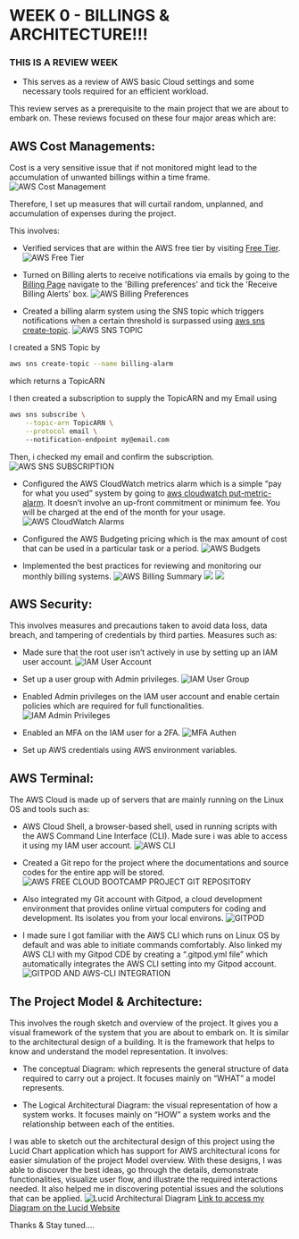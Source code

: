 # WEEK 0 - BILLINGS & ARCHITECTURE!!!
### THIS IS A REVIEW WEEK

- This serves as a review of AWS basic Cloud settings and some necessary tools required for an efficient workload.

This review serves as a prerequisite to the main project that we are about to embark on. These reviews focused on these four major areas which are:

## AWS Cost Managements: 

Cost is a very sensitive issue that if not monitored might lead to the accumulation of unwanted billings within a time frame.
![AWS Cost Management](../_docs/images/AWS-Cost.JPG)

Therefore, I set up measures that will curtail random, unplanned, and accumulation of expenses during the project. 

This involves:

- Verified services that are within the AWS free tier by visiting [Free Tier](https://aws.amazon.com/free/).
![AWS Free Tier](../_docs/images/AWS-Free-Tier.JPG)

- Turned on Billing alerts to receive notifications via emails by going to the [Billing Page](https://console.aws.amazon.com/billing/) navigate to the 'Billing preferences' and tick the 'Receive Billing Alerts' box.
![AWS Billing Preferences](../_docs/images/AWS-Billing-Pref.JPG)

- Created a billing alarm system using the SNS topic which triggers notifications when a certain threshold is surpassed using [aws sns create-topic](https://docs.aws.amazon.com/cli/latest/reference/sns/create-topic.html).
![AWS SNS TOPIC](../_docs/images/AWS-SNS-TOPIC.JPG)

I created a SNS Topic by
```sh
aws sns create-topic --name billing-alarm
```
which returns a TopicARN

I then created a subscription to supply the TopicARN and my Email using
```sh
aws sns subscribe \
    --topic-arn TopicARN \
    --protocol email \    
    --notification-endpoint my@email.com    
```

Then, i checked my email and confirm the subscription.
![AWS SNS SUBSCRIPTION](../_docs/images/AWS-SNS-SUB.JPG)

- Configured the AWS CloudWatch metrics alarm which is a simple “pay for what you used” system by going to [aws cloudwatch put-metric-alarm](https://docs.aws.amazon.com/cli/latest/reference/cloudwatch/put-metric-alarm.html). It doesn’t involve an up-front commitment or minimum fee. You will be charged at the end of the month for your usage.
![AWS CloudWatch Alarms](../_docs/images/AWS-CloudWatch-Alarms.JPG)

- Configured the AWS Budgeting pricing which is the max amount of cost that can be used in a particular task or a period.
![AWS Budgets](../_docs/images/AWS-Budgets.JPG)

- Implemented the best practices for reviewing and monitoring our monthly billing systems. 
![AWS Billing Summary](../_docs/images/AWS-Billing_Dashboard.JPG)
![](../_docs/images/AWS-Bills-Summary.JPG)
![](../_docs/images/AWS-Bills.JPG)


## AWS Security:

This involves measures and precautions taken to avoid data loss, data breach, and tampering of credentials by third parties. Measures such as:
- Made sure that the root user isn’t actively in use by setting up an IAM user account.
![IAM User Account](../_docs/images/IAM_user.JPG)

- Set up a user group with Admin privileges.
![IAM User Group](../_docs/images/AWS-User-Group.JPG)

- Enabled Admin privileges on the IAM user account and enable certain policies which are required for full functionalities.
![IAM Admin Privileges](../_docs/images/AWS-User.JPG)

- Enabled an MFA on the IAM user for a 2FA.
![MFA Authen](../_docs/images/IAM_user.JPG)

- Set up AWS credentials using AWS environment variables.


## AWS Terminal: 
The AWS Cloud is made up of servers that are mainly running on the Linux OS and tools such as:
- AWS Cloud Shell, a browser-based shell, used in running scripts with the AWS Command Line Interface (CLI).
Made sure i was able to access it using my IAM user account.
![AWS CLI](../_docs/images/AWS-CLI.JPG)

- Created a Git repo for the project where the documentations and source codes for the entire app will be stored. 
![AWS FREE CLOUD BOOTCAMP PROJECT GIT REPOSITORY](../_docs/images/Git-repo.JPG)

- Also integrated my Git account with Gitpod, a cloud development environment that provides online virtual computers for coding and development. Its isolates you from your local environs.
![GITPOD](../_docs/images/Gitpod.JPG)

- I made sure I got familiar with the AWS CLI which runs on Linux OS by default and was able to initiate commands comfortably. Also linked my AWS CLI with my Gitpod CDE by creating a “.gitpod.yml file” which automatically integrates the AWS CLI setting into my Gitpod account.
![GITPOD AND AWS-CLI INTEGRATION](../_docs/images/Gitpod-AWS.JPG)

## The Project Model & Architecture:
 This involves the rough sketch and overview of the project. It gives you a visual framework of the system that you are about to embark on. It is similar to the architectural design of a building. It is the framework that helps to know and understand the model representation. It involves:
- The conceptual Diagram: which represents the general structure of data required to carry out a project. It focuses mainly on “WHAT” a model represents.

- The Logical Architectural Diagram: the visual representation of how a system works. It focuses mainly on “HOW” a system works and the relationship between each of the entities.

I was able to sketch out the architectural design of this project using the Lucid Chart application which has support for AWS architectural icons for easier simulation of the project Model overview. With these designs, I was able to discover the best ideas, go through the details, demonstrate functionalities, visualize user flow, and illustrate the required interactions needed. It also helped me in discovering potential issues and the solutions that can be applied.
![Lucid Architectural Diagram](../_docs/images/Lucid-Diagram.JPG)
[Link to access my Diagram on the Lucid Website](https://lucid.app/lucidchart/03a6dc5a-c3c5-4771-847e-3200c35de1d3/edit?viewport_loc=112%2C-510%2C1478%2C662%2C0_0&invitationId=inv_04cf817b-9214-436e-99d0-0a7ca328ebab)

Thanks & Stay tuned….
